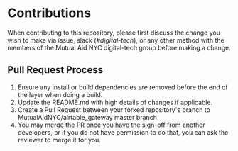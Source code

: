 # Contributions
When contributing to this repository, please first discuss the change you wish to make via issue, slack (*#digital-tech*), or any other method with the members of the Mutual Aid NYC digital-tech group before making a change. 

## Pull Request Process
1. Ensure any install or build dependencies are removed before the end of the layer when doing a build.
2. Update the README.md with high details of changes if applicable. 
3. Create a Pull Request between your forked repository's branch to MutualAidNYC/airtable_gateway master branch
4. You may merge the PR once you have the sign-off from another developers, or if you do not have permission to do that, you can ask the reviewer to merge it for you.